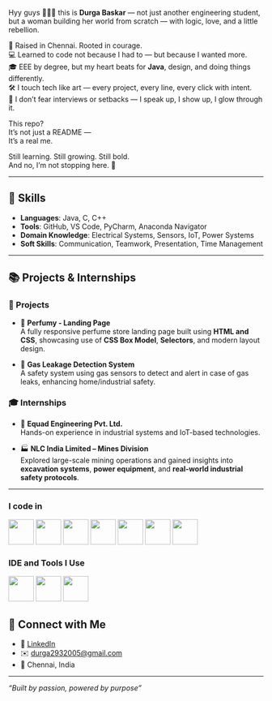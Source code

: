 Hyy guys 🙋🏻‍♀️ this is **Durga Baskar** — not just another engineering student,  
but a woman building her world from scratch — with logic, love, and a little rebellion.

📍 Raised in Chennai. Rooted in courage.  
💻 Learned to code not because I had to — but because I wanted more.  
🎓 EEE by degree, but my heart beats for **Java**, design, and doing things differently.  
🛠️ I touch tech like art — every project, every line, every click with intent.  
💬 I don’t fear interviews or setbacks — I speak up, I show up, I glow through it.  

This repo?  
It’s not just a README —  
It’s a real me.

Still learning. Still growing. Still bold.  
And no, I’m not stopping here. 💫

---

## 💼 Skills

- **Languages**: Java, C, C++
- **Tools**: GitHub, VS Code, PyCharm, Anaconda Navigator
- **Domain Knowledge**: Electrical Systems, Sensors, IoT, Power Systems
- **Soft Skills**: Communication, Teamwork, Presentation, Time Management

---

## 📚 Projects & Internships

### 🔧 Projects
- 💄 **Perfumy - Landing Page**  
  A fully responsive perfume store landing page built using **HTML and CSS**, showcasing use of **CSS Box Model**, **Selectors**, and modern layout design.

- 🔐 **Gas Leakage Detection System**  
  A safety system using gas sensors to detect and alert in case of gas leaks, enhancing home/industrial safety.

### 🎓 Internships
- 💼 **Equad Engineering Pvt. Ltd.**  
  Hands-on experience in industrial systems and IoT-based technologies.

- 🏭 **NLC India Limited – Mines Division**  
  Explored large-scale mining operations and gained insights into **excavation systems**, **power equipment**, and **real-world industrial safety protocols**.

---

### I code in
<img height="50" width="50" src="https://img.icons8.com/color/48/000000/python.png" /> <img height="50" width="50" src="https://img.icons8.com/color/48/000000/c-programming.png" /> <img height="50" width="50" src="https://img.icons8.com/color/48/000000/c-plus-plus-logo.png" /> <img height="50" width="50" src="https://img.icons8.com/color/48/000000/java-coffee-cup-logo.png" /> <img height="50" width="50" src="https://img.icons8.com/color/48/000000/html-5.png" /> <img height="50" width="50" src="https://img.icons8.com/color/48/000000/css3.png" /> <img height="50" width="50" src="https://img.icons8.com/fluent/48/000000/arduino.png"/> 
### IDE and Tools I Use
<img height="50" width="50" src="https://img.icons8.com/color/48/000000/visual-studio-code-2019.png"/> <img height="50" width="50" src="https://img.icons8.com/color/48/000000/pycharm.png"/> <img height="50" width="50" src="https://img.icons8.com/dusk/64/000000/anaconda.png"/> 

## 🔗 Connect with Me

- 💼 [LinkedIn](https://www.linkedin.com/in/durga29344)
- ✉️ durga2932005@gmail.com
- 📍 Chennai, India

---

_“Built by passion, powered by purpose”_
